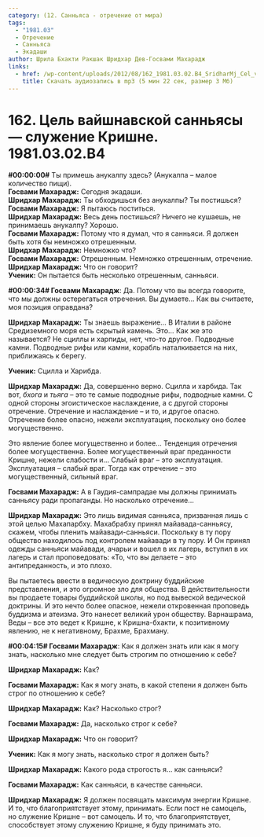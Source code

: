```yaml
---
category: (12. Санньяса - отречение от мира)
tags:
  - "1981.03"
  - Отречение
  - Санньяса
  - Экадаши
author: Шрила Бхакти Ракшак Шридхар Дев-Госвами Махарадж
links:
  - href: /wp-content/uploads/2012/08/162_1981.03.02.B4_SridharMj_Cel_vaishnavskoy_sannyasy-sluzheniye_Krishne.mp3
    title: Скачать аудиозапись в mp3 (5 мин 22 сек, размер 3 Мб)
---
```


# 162. Цель вайшнавской санньясы — служение Кришне. 1981.03.02.B4

**#00:00:00#** Ты примешь анукалпу здесь? (Анукалпа – малое количество пищи).\
**Госвами Махарадж:** Сегодня экадаши.\
**Шридхар Махарадж:** Ты обходишься без анукалпы? Ты постишься?\
**Госвами Махарадж:** Я пытаюсь поститься.\
**Шридхар Махарадж:** Весь день постишься? Ничего не кушаешь, не принимаешь анукалпу? Хорошо.\
**Госвами Махарадж:** Потому что я думал, что я санньяси. Я должен быть хотя бы немножко отрешенным.\
**Шридхар Махарадж:** Немножко что?\
**Госвами Махарадж:** Отрешенным. Немножко отрешенным, отречение.\
**Шридхар Махарадж:** Что он говорит?\
**Ученик:** Он пытается быть несколько отрешенным, санньяси.

**#00:00:34# Госвами Махарадж**: Да. Потому что вы всегда говорите, что мы должны остерегаться отречения. Вы думаете… Как вы считаете, моя позиция оправдана?

**Шридхар Махарадж:** Ты знаешь выражение… В Италии в районе Средиземного моря есть скрытый камень. Это… Как же это называется? Не сциллы и харпиды, нет, что-то другое. Подводные камни. Подводные рифы или камни, корабль наталкивается на них, приближаясь к берегу.

**Ученик:** Сцилла и Харибда.

**Шридхар Махарадж:** Да, совершенно верно. Сцилла и харбида. Так вот, *бхога* и *тьяга* – это те самые подводные рифы, подводные камни. С одной стороны эгоистическое наслаждение, а с другой стороны отречение. Отречение и наслаждение – и то, и другое опасно. Отречение более опасно, нежели эксплуатация, поскольку оно более могущественно.

Это явление более могущественно и более… Тенденция отречения более могущественна. Более могущественный враг преданности Кришне, нежели слабости и… Слабый враг – это эксплуатация. Эксплуатация – слабый враг. Тогда как отречение – это могущественный, сильный враг.

**Госвами Махарадж:** А в Гаудия-сампрадае мы должны принимать санньясу ради пропаганды. Но насколько отречение…

**Шридхар Махарадж:** Это лишь видимая санньяса, призванная лишь с этой целью Махапарбху. Махабрабху принял майавада-санньясу, скажем, чтобы пленить майавади-санньяси. Поскольку в ту пору общество находилось под контролем майавади в ту пору. И Он принял одежды санньяси майавади, ачарьи и вошел в их лагерь, вступил в их лагерь и стал проповедовать: «То, что вы делаете – это антипреданность, и это плохо.

Вы пытаетесь ввести в ведическую доктрину буддийские представления, и это огромное зло для общества. В действительности вы продаете товары буддийской школы, но под вывеской ведической доктрины. И это нечто более опасное, нежели откровенная проповедь буддизма и атеизма. Это нанесет великий урон обществу. Варнашрама, Веды – все это ведет к Кришне, к Кришна-бхакти, к позитивному явлению, не к негативному, Брахме, Брахману.

**#00:04:15# Госвами Махарадж**: Как я должен знать или как я могу знать, насколько мне следует быть строгим по отношению к себе?

**Шридхар Махарадж:** Как?

**Госвами Махарадж:** Как я могу знать, в какой степени я должен быть строг по отношению к себе?

**Шридхар Махарадж:** Как? Насколько строг?

**Госвами Махарадж:** Да, насколько строг к себе?

**Шридхар Махарадж:** Что он говорит?

**Ученик:** Как я могу знать, насколько строг я должен быть?

**Шридхар Махарадж:** Какого рода строгость я… как санньяси?

**Госвами Махарадж:** Как санньяси, в качестве санньяси.

**Шридхар Махарадж:** Я должен посвящать максимум энергии Кришне. И то, что благоприятствует этому, принимать. Если пост не самоцель, но служение Кришне – вот самоцель. И то, что благоприятствует, способствует этому служению Кришне, я буду принимать это.


